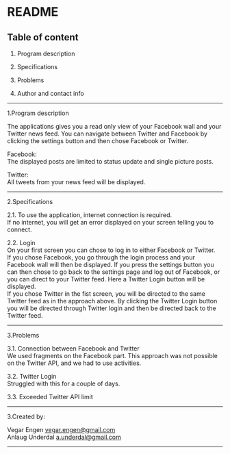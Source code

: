 README
=======
Table of content
---------------------------------
1. Program description

2. Specifications

3. Problems

4. Author and contact info

---------------------------------------
1.Program description  

The applications gives you a read only view of your Facebook wall and your Twitter news feed. 
You can navigate between Twitter and Facebook by clicking the settings button and then chose Facebook or Twitter.   

Facebook:  
The displayed posts are limited to status update and single picture posts.   

Twitter:   
All tweets from your news feed will be displayed. 

---------------------------------------
2.Specifications  

2.1. To use the application, internet connection is required.   
If no internet, you will get an error displayed on your screen telling you to connect.   

2.2. Login  
On your first screen you can chose to log in to either Facebook or Twitter.   
If you chose Facebook, you go through the login process and your Facebook wall will then be displayed. If you press the settings button you can then chose to go back to the settings page and log out of Facebook, or you can direct to your Twitter feed. Here a Twitter Login button will be displayed.   
If you chose Twitter in the fist screen, you will be directed to the same Twitter feed as in the approach above. By clicking the Twitter Login button you will be directed through Twitter login and then be directed back to the Twitter feed.   

---------------------------------------
3.Problems  

3.1. Connection between Facebook and Twitter   
We used fragments on the Facebook part. This approach was not possible on the Twitter API, and we had to use activities.   

3.2. Twitter Login  
Struggled with this for a couple of days.   

3.3. Exceeded Twitter API limit  

---------------------------------------
3.Created by:  

Vegar Engen 		vegar.engen@gmail.com  
Anlaug Underdal 	a.underdal@gmail.com  

--------------------------------------